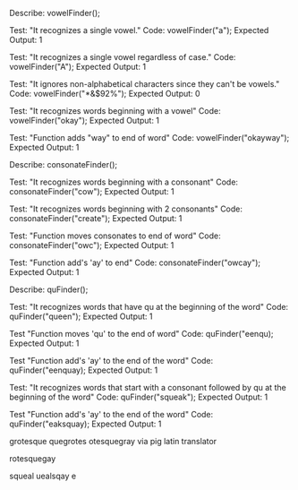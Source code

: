 Describe: vowelFinder();

Test: "It recognizes a single vowel."
Code: vowelFinder("a");
Expected Output: 1

Test: "It recognizes a single vowel regardless of case."
Code: vowelFinder("A");
Expected Output: 1

Test: "It ignores non-alphabetical characters since they can't be vowels."
Code: vowelFinder("*&$92%");
Expected Output: 0

Test: "It recognizes words beginning with a vowel"
Code: vowelFinder("okay");
Expected Output: 1

Test: "Function adds "way" to end of word"
Code: vowelFinder("okayway");
Expected Output: 1

Describe: consonateFinder();

Test: "It recognizes words beginning with a consonant"
Code: consonateFinder("cow");
Expected Output: 1

Test: "It recognizes words beginning with 2 consonants"
Code: consonateFinder("create");
Expected Output: 1

Test: "Function moves consonates to end of word"
Code: consonateFinder("owc");
Expected Output: 1

Test: "Function add's 'ay' to end"
Code: consonateFinder("owcay");
Expected Output: 1

Describe: quFinder();

Test: "It recognizes words that have qu at the beginning of the word"
Code: quFinder("queen");
Expected Output: 1

Test "Function moves 'qu' to the end of word"
Code: quFinder("eenqu); 
Expected Output: 1

Test "Function add's 'ay' to the end of the word"
Code: quFinder("eenquay);
Expected Output: 1

Test: "It recognizes words that start with a consonant followed by qu at the beginning of the word"
Code: quFinder("squeak");
Expected Output: 1

Test "Function add's 'ay' to the end of the word"
Code: quFinder("eaksquay);
Expected Output: 1

grotesque
quegrotes
otesquegray via pig latin translator

rotesquegay

squeal
uealsqay
e 